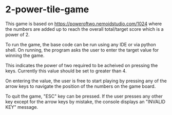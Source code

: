 # 2-power-tile-game
This game is based on https://poweroftwo.nemoidstudio.com/1024 where the numbers are added up to reach the overall total/target score which is a power of 2.

To run the game, the base code can be run using any IDE or via python shell. On running, the program asks the user to enter the target value for winning the game. 

This indicates the power of two required to be acheived on pressing the keys. Currently this value should be set to greater than 4. 

On entering the value, the user is free to start playing by pressing any of the arrow keys to navigate the position of the numbers on the game board.

To quit the game, "ESC" key can be pressed. If the user presses any other key except for the arrow keys by mistake, the console displays an "INVALID KEY" message.
